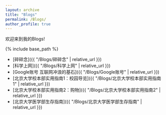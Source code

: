 ```yaml
---
layout: archive
title: "Blogs"
permalink: /Blogs/
author_profile: true
---
```


欢迎来到我的Blogs! 

{% include base_path %}

- [碎碎念]({{ "/Blogs/碎碎念" | relative_url }})
- [科学上网]({{ "/Blogs/科学上网" | relative_url }})
- [Google账号 互联网冲浪的基石]({{ "/Blogs/Google账号" | relative_url }})
- [北京大学校本部实用指南1：校园导览]({{ "/Blogs/北京大学校本部实用指南1" | relative_url }})
- [北京大学校本部实用指南2：购物]({{ "/Blogs/北京大学校本部实用指南2" | relative_url }})
- [北京大学医学部生存指南]({{ "/Blogs/北京大学医学部生存指南" | relative_url }})


<br/>

<!-- Giscus 评论系统嵌入 -->

<script src="https://giscus.app/client.js"
        data-repo="ycyue10001/ycyue10001.github.io"
        data-repo-id="R_kgDOO3Tdyw"
        data-category="Announcements"
        data-category-id="DIC_kwDOO3Tdy84Crfqv"
        data-mapping="title"
        data-strict="0"
        data-reactions-enabled="1"
        data-emit-metadata="1"
        data-input-position="top"
        data-theme="preferred_color_scheme"
        data-lang="zh-CN"
        data-loading="lazy"
        crossorigin="anonymous"
        async>
</script>
